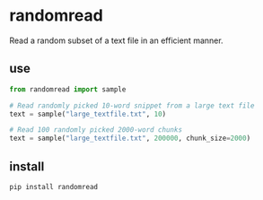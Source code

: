# randomread

Read a random subset of a text file in an efficient manner.

## use

```python
from randomread import sample

# Read randomly picked 10-word snippet from a large text file
text = sample("large_textfile.txt", 10)
```

```python
# Read 100 randomly picked 2000-word chunks
text = sample("large_textfile.txt", 200000, chunk_size=2000)
```

## install

```bash
pip install randomread
```